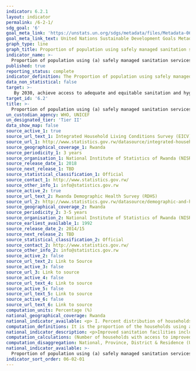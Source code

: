 ```yaml
---
indicator: 6.2.1
layout: indicator
permalink: /6-2-1/
sdg_goal: '6'
goal_meta_link: 'https://unstats.un.org/sdgs/metadata/files/Metadata-06-02-01.pdf'
goal_meta_link_text: United Nations Sustainable Development Goals Metadata (pdf 894kB)
graph_type: line
graph_title: Proportion of population using safely managed sanitation services
indicator_name: >-
  Proportion of population using (a) safely managed sanitation services and (b) a hand-washing facility with soap and water
published: true
reporting_status: complete
indicator_definition: The Proportion of population using safely managed sanitation services, including a hand-washing facility with soap and water is currently being measured by the proportion of the population using a basic sanitation facility which is not shared with other households and where excreta is safely disposed in situ or treated off-site. ‘Improved’ sanitation facilities include; flush or pour flush toilets to sewer systems, septic tanks or pit latrines, ventilated improved pit latrines, pit latrines with a slab, and composting toilets. Population with a basic handwashing facility; a device to contain, transport or regulate the flow of water to facilitate handwashing with soap and water in the household.
data_non_statistical: false
target: >-
   By 2030, achieve access to adequate and equitable sanitation and hygiene for all and end open defecation, paying special attention to the needs of women and girls and those in vulnerable situations
target_id: '6.2'
title: >-
  Proportion of population using (a) safely managed sanitation services and (b) a hand-washing facility with soap and water
un_custodian_agency: WHO, UNICEF
un_designated_tier: 'Tier II'
data_show_map: false
source_active_1: true
source_url_text_1: Integrated Household Living Conditions Survey (EICV)
source_url_1: http://www.statistics.gov.rw/datasource/integrated-household-living-conditions-survey-eicv
source_geographical_coverage_1: Rwanda
source_periodicity_1: 3 years
source_organisation_1: National Institute of Statistics of Rwanda (NISR)
source_release_date_1: 2018
source_next_release_1: TBD
source_statistical_classification_1: Official
source_contact_1: http://www.statistics.gov.rw/
source_other_info_1: info@statistics.gov.rw
source_active_2: true
source_url_text_2: Rwanda Demographic Health Survey (RDHS)
source_url_2: http://www.statistics.gov.rw/datasource/demographic-and-health-survey-dhs
source_geographical_coverage_2: Rwanda
source_periodicity_2: 3-5 years
source_organisation_2: National Institute of Statistics of Rwanda (NISR)
source_earliest_available_1: 1992
source_release_date_2: 2014/15
source_next_release_2: TBD
source_statistical_classification_2: Official
source_contact_2: http://www.statistics.gov.rw/
source_other_info_2: info@statistics.gov.rw
source_active_2: false
source_url_text_2: Link to Source
source_active_3: false
source_url_3: Link to source
source_active_4: false
source_url_text_4: Link to source
source_active_5: false
source_url_text_5: Link to source
source_active_6: false
source_url_text_6: Link to source
computation_units: Percentage (%)
national_geographical_coverage: Rwanda
national_indicator_available: <p> I. Percent distribution of households and de jure population by type of toilet/latrine facilities, according to residence; Improved, not shared facility, Shared facility, Non-improved facility.</p> II. Hand washing; Among households where place for hand washing was observed, percentage with; Soap and water. 
computation_definitions: It is the proportion of the households using a basic sanitation facility which is not shared with other households.
national_indicator_description: <p>Improved sanitation facilities include the following; flush or pour flush toilets to sewer systems, septic tanks or pit latrines, ventilated improved pit latrines, pit latrines with a slab, and composting toilets.</p> Population with a basic handwashing facility; a device to contain, transport or regulate the flow of water to facilitate handwashing with soap and water in the household.
computation_calculations: (Number of households with access to improved   sanitation facilities / Total number of households) * 100
computation_disaggregation: National, Province, District & Residence (Urban, Rural), Types of improved sanitation facility and habitat, Sex of head of household, Consumption quintile, disability status. Handwashing; Province, Residence (Urban, Rural), Wealth Quintile
national_indicator_available: >-
  Proportion of population using (a) safely managed sanitation services and (b) a hand-washing facility with soap and water
indicator_sort_order: 06-02-01
---
```

